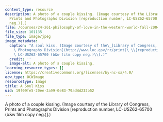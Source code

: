 ```yaml
---
content_type: resource
description: A photo of a couple kissing. (Image courtesy of the Library of Congress,
  Prints and Photographs Division [reproduction number, LC-USZ62-65700 (b&w film copy
  neg.)].)
file: /courses/24-261-philosophy-of-love-in-the-western-world-fall-2004/19f09fe520ee2a990e8379ad4d232b52_24-261f04.jpg
file_size: 101135
file_type: image/jpeg
image_metadata:
  caption: "A soul kiss. (Image courtesy of the\_[Library of Congress, Prints and\
    \ Photographs Division](http://www.loc.gov/rr/print)\_\\[reproduction number,\
    \ LC-USZ62-65700 (b&w film copy neg.)\\].)"
  credit: ''
  image-alt: A photo of a couple kissing.
learning_resource_types: []
license: https://creativecommons.org/licenses/by-nc-sa/4.0/
ocw_type: OCWImage
resourcetype: Image
title: A Soul Kiss
uid: 19f09fe5-20ee-2a99-0e83-79ad4d232b52
---
```

A photo of a couple kissing. (Image courtesy of the Library of Congress, Prints and Photographs Division [reproduction number, LC-USZ62-65700 (b&w film copy neg.)].)
